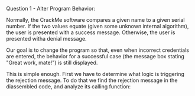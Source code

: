 Question 1 - Alter Program Behavior:

Normally, the CrackMe software compares a given name to a given serial number. If the two values equate (given some unknown internal algorithm), the user is presented with a success message. Otherwise, the user is presented witha denial message.

Our goal is to change the program so that, even when incorrect credentials are entered, the behavior for a successful case (the message box stating "Great work, mate!") is still displayed.

This is simple enough. First we have to determine what logic is triggering the rejection message. To do that we find the rejection message in the diassembled code, and analyze its calling function:


